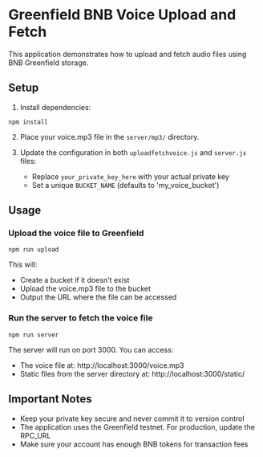# Greenfield BNB Voice Upload and Fetch

This application demonstrates how to upload and fetch audio files using BNB Greenfield storage.

## Setup

1. Install dependencies:
```
npm install
```

2. Place your voice.mp3 file in the `server/mp3/` directory.

3. Update the configuration in both `uploadfetchvoice.js` and `server.js` files:
   - Replace `your_private_key_here` with your actual private key
   - Set a unique `BUCKET_NAME` (defaults to 'my_voice_bucket')

## Usage

### Upload the voice file to Greenfield

```
npm run upload
```

This will:
- Create a bucket if it doesn't exist
- Upload the voice.mp3 file to the bucket
- Output the URL where the file can be accessed

### Run the server to fetch the voice file

```
npm run server
```

The server will run on port 3000. You can access:
- The voice file at: http://localhost:3000/voice.mp3
- Static files from the server directory at: http://localhost:3000/static/

## Important Notes

- Keep your private key secure and never commit it to version control
- The application uses the Greenfield testnet. For production, update the RPC_URL
- Make sure your account has enough BNB tokens for transaction fees 